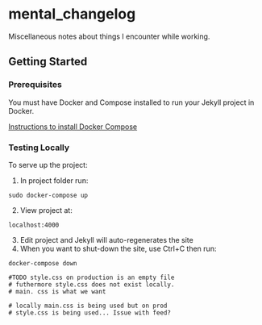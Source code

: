 # mental_changelog
Miscellaneous notes about things I encounter while working.


## Getting Started

### Prerequisites
 You must have Docker and Compose installed to run your Jekyll project in Docker.

 [Instructions to install Docker Compose](https://docs.docker.com/compose/install/)

### Testing Locally

To serve up the project:
1) In project folder run:
```
sudo docker-compose up
```
2) View project at:
```
localhost:4000
```
3) Edit project and Jekyll will auto-regenerates the site
4) When you want to shut-down the site, use Ctrl+C then run:
```
docker-compose down

#TODO style.css on production is an empty file
# futhermore style.css does not exist locally.
# main. css is what we want

# locally main.css is being used but on prod
# style.css is being used... Issue with feed?